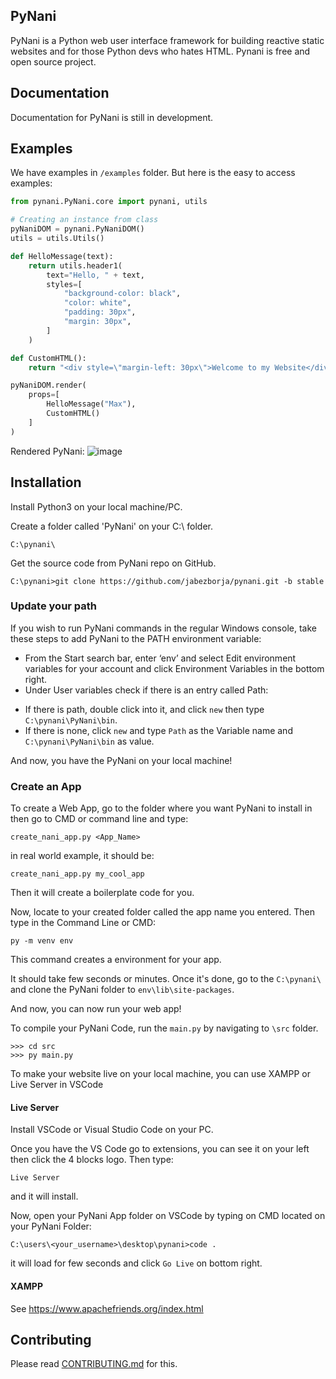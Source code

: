 ## PyNani
PyNani is a Python web user interface framework for building reactive static websites and for those Python devs who hates HTML. Pynani is free and open source project.

## Documentation
Documentation for PyNani is still in development.

## Examples
We have examples in ```/examples``` folder. But here is the easy to access examples:

```py
from pynani.PyNani.core import pynani, utils

# Creating an instance from class
pyNaniDOM = pynani.PyNaniDOM()
utils = utils.Utils()

def HelloMessage(text):
    return utils.header1(
        text="Hello, " + text,
        styles=[
            "background-color: black",
            "color: white",
            "padding: 30px",
            "margin: 30px",
        ]
    )

def CustomHTML():
    return "<div style=\"margin-left: 30px\">Welcome to my Website</div>"

pyNaniDOM.render(
    props=[
        HelloMessage("Max"),
        CustomHTML()
    ]
)
```
Rendered PyNani:
![image](https://user-images.githubusercontent.com/64759159/111185923-76b13380-85ed-11eb-98a4-7e707a7d8ba8.png)


## Installation
Install Python3 on your local machine/PC.

Create a folder called 'PyNani' on your C:\ folder.
```
C:\pynani\
```
Get the source code from PyNani repo on GitHub.
```
C:\pynani>git clone https://github.com/jabezborja/pynani.git -b stable
```
### Update your path
If you wish to run PyNani commands in the regular Windows console, take these steps to add PyNani to the PATH environment variable:

* From the Start search bar, enter ‘env’ and select Edit environment variables for your account and click Environment Variables in the bottom right.
* Under User variables check if there is an entry called Path:
-   If there is path, double click into it, and click ```new``` then type ```C:\pynani\PyNani\bin```.
-   If there is none, click ```new``` and type ```Path``` as the Variable name and ```C:\pynani\PyNani\bin``` as value.

And now, you have the PyNani on your local machine!

### Create an App
To create a Web App, go to the folder where you want PyNani to install in then go to CMD or command line and type:
```
create_nani_app.py <App_Name>
```

in real world example, it should be:
```
create_nani_app.py my_cool_app
```

Then it will create a boilerplate code for you.

Now, locate to your created folder called the app name you entered. Then type in the Command Line or CMD:
```
py -m venv env
```
This command creates a environment for your app. 

It should take few seconds or minutes. Once it's done, go to the ```C:\pynani\``` and clone the PyNani folder to ```env\lib\site-packages```.

And now, you can now run your web app!

To compile your PyNani Code, run the ```main.py``` by navigating to ```\src``` folder.
```
>>> cd src
>>> py main.py
```

To make your website live on your local machine, you can use XAMPP or Live Server in VSCode

#### Live Server
Install VSCode or Visual Studio Code on your PC.

Once you have the VS Code go to extensions, you can see it on your left then click the 4 blocks logo. Then type:
```
Live Server
```

and it will install.

Now, open your PyNani App folder on VSCode by typing on CMD located on your PyNani Folder:
```
C:\users\<your_username>\desktop\pynani>code .
```
it will load for few seconds and click ```Go Live``` on bottom right.

#### XAMPP
See https://www.apachefriends.org/index.html

## Contributing
Please read [CONTRIBUTING.md](CONTRIBUTING.md) for this.
